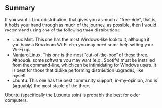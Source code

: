 ## Summary
If you want a Linux distribution, that gives you as much a "free-ride", that is, it holds your hand through as much of the journey, as possible, then I would recommend using one of the following three distributions:

* Linux Mint. This one has the most Windows-like look to it, although if you have a Broadcom Wi-Fi chip you may need some help setting your Wi-Fi up.
* Manjaro Linux. This one is the most "out-of-the-box" of these three. Although, some software you may want (e.g., Spotify) must be installed from the command-line, which can be intimidating for Windows users. It is best for those that dislike performing distribution upgrades, like myself.
* Ubuntu. This one has the best community support, in-my-opinion, and is (arguably) the most stable of the three.

Ubuntu (specifically the Lubuntu spin) is probably the best for older computers.
